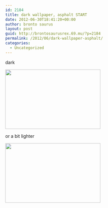 ```yaml
---
id: 2184
title: dark wallpaper, asphalt START
date: 2012-06-30T18:41:20+00:00
author: bronto saurus
layout: post
guid: http://brontosaurusrex.69.mu/?p=2184
permalink: /2012/06/dark-wallpaper-asphalt/
categories:
  - Uncategorized
---
```

dark
  
[<img src="http://brontosaurusrex.69.mu/wp-content/uploads/2012/06/cbart-300x187.png" alt="" title="cbart" width="300" height="187" class="aligncenter size-medium wp-image-2185" />](http://brontosaurusrex.69.mu/wp-content/uploads/2012/06/cbart.png)
  
or a bit lighter
  
[<img src="http://brontosaurusrex.69.mu/wp-content/uploads/2012/06/cbart_grey-300x187.png" alt="" title="cbart_grey" width="300" height="187" class="aligncenter size-medium wp-image-2189" />](http://brontosaurusrex.69.mu/wp-content/uploads/2012/06/cbart_grey.png)